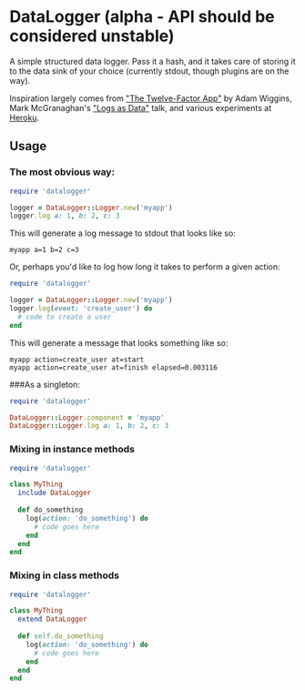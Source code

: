 # DataLogger (alpha - API should be considered unstable)
A simple structured data logger.  Pass it a hash, and it takes care of storing it to the data sink of your choice (currently stdout, though plugins are on the way).

Inspiration largely comes from ["The Twelve-Factor App"](http://www.12factor.net/logs) by Adam Wiggins, Mark McGranaghan's ["Logs as Data"](https://github.com/relevance/clojure-conj/blob/master/2011-slides/mark-mcgranaghan-logs-as-data.pdf) talk, and various experiments at [Heroku](http://heroku.com).

## Usage
### The most obvious way:
```ruby
require 'datalogger'

logger = DataLogger::Logger.new('myapp')
logger.log a: 1, b: 2, c: 3
```

This will generate a log message to stdout that looks like so:

```
myapp a=1 b=2 c=3
```

Or, perhaps you'd like to log how long it takes to perform a given action:

```ruby
require 'datalogger'

logger = DataLogger::Logger.new('myapp')
logger.log(event: 'create_user') do
  # code to create a user 
end
```

This will generate a message that looks something like so:

```
myapp action=create_user at=start
myapp action=create_user at=finish elapsed=0.003116
```

###As a singleton:

```ruby
require 'datalogger'

DataLogger::Logger.component = 'myapp'
DataLogger::Logger.log a: 1, b: 2, c: 3
```

### Mixing in instance methods

```ruby
require 'datalogger'

class MyThing
  include DataLogger
  
  def do_something
    log(action: 'do_something') do
	  # code goes here
	end  
  end
end
```

### Mixing in class methods
```ruby
require 'datalogger'

class MyThing
  extend DataLogger
  
  def self.do_something
    log(action: 'do_something') do
	  # code goes here
	end  
  end
end
```

